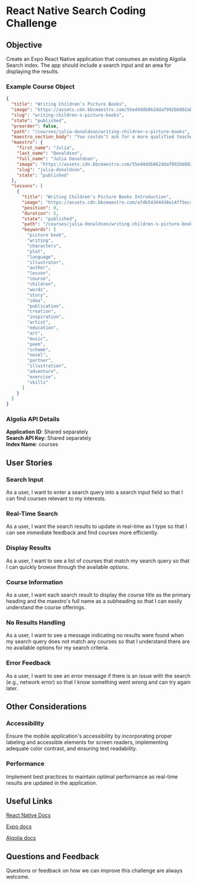# React Native Search Coding Challenge

## Objective
Create an Expo React Native application that consumes an existing Algolia Search index. The app should include a search input and an area for displaying the results.

### Example Course Object

```json
{
  "title": "Writing Children’s Picture Books",
  "image": "https://assets.cdn.bbcmaestro.com/55ed4ddb862ddaf992bb802ab30d393c.jpeg",
  "slug": "writing-children-s-picture-books",
  "state": "published",
  "preorder": false,
  "path": "/courses/julia-donaldson/writing-children-s-picture-books",
  "maestro_section_body": "You couldn’t ask for a more qualified teacher. Julia’s books have sold more than 100 million copies worldwide, won too many awards to list and been adapted into eight award-winning animated films. And she’s a former Children’s Laureate to boot. So soak up the wisdom and insight from this formidable writer and her frequent collaborators – including her agent, her editor and The Gruffalo illustrator, Axel Scheffler.",
  "maestro": {
    "first_name": "Julia",
    "last_name": "Donaldson",
    "full_name": "Julia Donaldson",
    "image": "https://assets.cdn.bbcmaestro.com/55ed4ddb862ddaf992bb802ab30d393c.jpeg",
    "slug": "julia-donaldson",
    "state": "published"
  },
  "lessons": [
    {
      "title": "Writing Children's Picture Books Introduction",
      "image": "https://assets.cdn.bbcmaestro.com/a7db54344438e14ff5ec483a2ab2b583.jpeg",
      "position": 0,
      "duration": 5,
      "state": "published",
      "path": "/courses/julia-donaldson/writing-children-s-picture-books/lessons/writing-children-s-picture-books-introduction",
      "keywords": [
        "picture book",
        "writing",
        "characters",
        "plot",
        "language",
        "illustrator",
        "author",
        "lesson",
        "course",
        "children",
        "words",
        "story",
        "idea",
        "publication",
        "creation",
        "inspiration",
        "artist",
        "education",
        "art",
        "music",
        "poem",
        "scheme",
        "novel",
        "partner",
        "illustration",
        "adventure",
        "exercise",
        "skills"
      ]
    }
  ]
}
```

### Algolia API Details

**Application ID**: Shared separately  
**Search API Key**: Shared separately  
**Index Name**: courses

## User Stories

### Search Input
As a user, I want to enter a search query into a search input field so that I can find courses relevant to my interests.

### Real-Time Search
As a user, I want the search results to update in real-time as I type so that I can see immediate feedback and find courses more efficiently.

### Display Results
As a user, I want to see a list of courses that match my search query so that I can quickly browse through the available options.

### Course Information
As a user, I want each search result to display the course title as the primary heading and the maestro's full name as a subheading so that I can easily understand the course offerings.

### No Results Handling
As a user, I want to see a message indicating no results were found when my search query does not match any courses so that I understand there are no available options for my search criteria.

### Error Feedback
As a user, I want to see an error message if there is an issue with the search (e.g., network error) so that I know something went wrong and can try again later.

## Other Considerations

### Accessibility
Ensure the mobile application's accessibility by incorporating proper labeling and accessible elements for screen readers, implementing adequate color contrast, and ensuring text readability.

### Performance
Implement best practices to maintain optimal performance as real-time results are updated in the application.

## Useful Links

[React Native Docs](https://reactnative.dev/docs/getting-started)

[Expo docs](https://docs.expo.dev/)

[Algolia docs](https://www.algolia.com/doc/)

## Questions and Feedback

Questions or feedback on how we can improve this challenge are always welcome.
